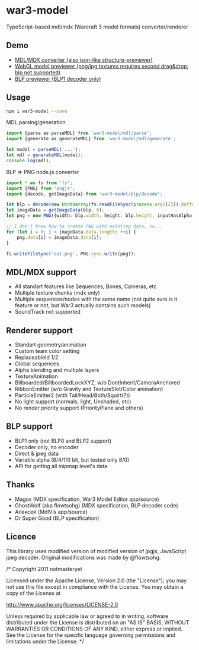 # war3-model
TypeScript-based mdl/mdx (Warcraft 3 model formats) converter/renderer

## Demo
* [MDL/MDX converter (also json-like structure-previewer)](https://4eb0da.github.io/war3-model/convert.html)
* [WebGL model previewer (png/jpg textures requires second drag&drop; blp not supported)](https://4eb0da.github.io/war3-model/preview.html)
* [BLP previewer (BLP1 decoder only)](https://4eb0da.github.io/war3-model/decodeblp.html)

## Usage
```bash
npm i war3-model --save
```

MDL parsing/generation
```typescript
import {parse as parseMDL} from 'war3-model/mdl/parse';
import {generate as generateMDL} from 'war3-model/mdl/generate';

let model = parseMDL('...');
let mdl = generateMDL(model);
console.log(mdl);
```

BLP => PNG node.js converter
```typescript
import * as fs from 'fs';
import {PNG} from 'pngjs';
import {decode, getImageData} from 'war3-model/blp/decode';

let blp = decode(new Uint8Array(fs.readFileSync(process.argv[2])).buffer);
let imageData = getImageData(blp, 0);
let png = new PNG({width: blp.width, height: blp.height, inputHasAlpha: true});

// I don't know how to create PNG with existing data, so...
for (let i = 0; i < imageData.data.length; ++i) {
    png.data[i] = imageData.data[i];
}

fs.writeFileSync('out.png', PNG.sync.write(png));
```

## MDL/MDX support
* All standart features like Sequences, Bones, Cameras, etc
* Multiple texture chunks (mdx only)
* Multiple sequences/nodes with the same name (not quite sure is it feature or not, but War3 actually contains such models)
* SoundTrack not supported

## Renderer support
* Standart geometry/animation
* Custom team color setting
* ReplaceableId 1/2
* Global sequences
* Alpha blending and multiple layers
* TextureAnimation
* Billboarded/BillboardedLockXYZ, w/o DontInherit/CameraAnchored
* RibbonEmitter (w/o Gravity and TextureSlot/Color animation)
* ParticleEmitter2 (with Tail/Head/Both/Squirt(?))
* No light support (normals, light, Unshaded, etc)
* No render priority support (PriorityPlane and others)

## BLP support
* BLP1 only (not BLP0 and BLP2 support)
* Decoder only, no encoder
* Direct & jpeg data
* Variable alpha (8/4/1/0 bit, but tested only 8/0)
* API for getting all mipmap level's data

## Thanks
* Magos (MDX specification, War3 Model Editor app/source)
* GhostWolf (aka flowtsohg) (MDX specification, BLP decoder code)
* Алексей (MdlVis app/source)
* Dr Super Good (BLP specification)

## Licence

This library uses modified version of modified version of jpgjs, JavaScript jpeg decoder.
Original modifications was made by @flowtsohg.

/*
 Copyright 2011 notmasteryet

 Licensed under the Apache License, Version 2.0 (the "License");
 you may not use this file except in compliance with the License.
 You may obtain a copy of the License at

 http://www.apache.org/licenses/LICENSE-2.0

 Unless required by applicable law or agreed to in writing, software
 distributed under the License is distributed on an "AS IS" BASIS,
 WITHOUT WARRANTIES OR CONDITIONS OF ANY KIND, either express or implied.
 See the License for the specific language governing permissions and
 limitations under the License.
 */
